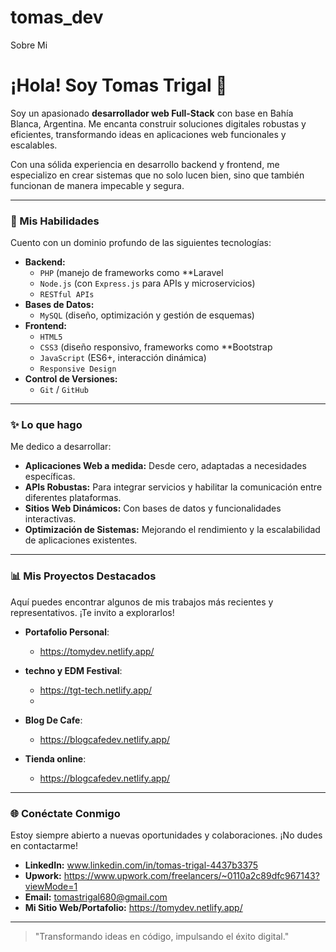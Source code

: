 # tomas_dev
Sobre Mi
# ¡Hola! Soy Tomas Trigal 👋

Soy un apasionado **desarrollador web Full-Stack** con base en Bahía Blanca, Argentina. Me encanta construir soluciones digitales robustas y eficientes, transformando ideas en aplicaciones web funcionales y escalables.

Con una sólida experiencia en desarrollo backend y frontend, me especializo en crear sistemas que no solo lucen bien, sino que también funcionan de manera impecable y segura.

---

### 🚀 Mis Habilidades

Cuento con un dominio profundo de las siguientes tecnologías:

* **Backend:**
    * `PHP` (manejo de frameworks como **Laravel
    * `Node.js` (con `Express.js` para APIs y microservicios)
    * `RESTful APIs`
* **Bases de Datos:**
    * `MySQL` (diseño, optimización y gestión de esquemas)
* **Frontend:**
    * `HTML5`
    * `CSS3` (diseño responsivo, frameworks como **Bootstrap
    * `JavaScript` (ES6+, interacción dinámica)
    * `Responsive Design`
* **Control de Versiones:**
    * `Git` / `GitHub`

---

### ✨ Lo que hago

Me dedico a desarrollar:

* **Aplicaciones Web a medida:** Desde cero, adaptadas a necesidades específicas.
* **APIs Robustas:** Para integrar servicios y habilitar la comunicación entre diferentes plataformas.
* **Sitios Web Dinámicos:** Con bases de datos y funcionalidades interactivas.
* **Optimización de Sistemas:** Mejorando el rendimiento y la escalabilidad de aplicaciones existentes.

---

### 📊 Mis Proyectos Destacados

Aquí puedes encontrar algunos de mis trabajos más recientes y representativos. ¡Te invito a explorarlos!

* **Portafolio Personal**: 
    * https://tomydev.netlify.app/

* **techno y EDM Festival**: 
    * https://tgt-tech.netlify.app/
    * 
* **Blog De Cafe**: 
    * https://blogcafedev.netlify.app/

* **Tienda online**: 
    * https://blogcafedev.netlify.app/

---

### 🌐 Conéctate Conmigo

Estoy siempre abierto a nuevas oportunidades y colaboraciones. ¡No dudes en contactarme!

* **LinkedIn:** www.linkedin.com/in/tomas-trigal-4437b3375
* **Upwork:** https://www.upwork.com/freelancers/~0110a2c89dfc967143?viewMode=1
* **Email:** tomastrigal680@gmail.com
* **Mi Sitio Web/Portafolio:** https://tomydev.netlify.app/
---

> "Transformando ideas en código, impulsando el éxito digital."
